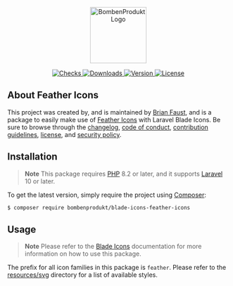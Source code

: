 <p align="center">
    <a href="https://bombenprodukt.com" target="_blank">
        <img src="https://raw.githubusercontent.com/faustbrian/assets/main/logo-text.svg" width="128" alt="BombenProdukt Logo" />
    </a>
</p>

<p align="center">
    <a href="https://github.com/faustbrian/blade-icons-feather-icons/actions">
        <img src="https://badge.sh/github/check-runs/BombenProdukt/blade-icons-feather-icons" alt="Checks" />
    </a>
    <a href="https://packagist.org/packages/bombenprodukt/blade-icons-feather-icons">
        <img src="https://badge.sh/packagist/downloads/BombenProdukt/blade-icons-feather-icons" alt="Downloads" />
    </a>
    <a href="https://packagist.org/packages/bombenprodukt/blade-icons-feather-icons">
        <img src="https://badge.sh/packagist/version/BombenProdukt/blade-icons-feather-icons" alt="Version" />
    </a>
    <a href="https://packagist.org/packages/bombenprodukt/blade-icons-feather-icons">
        <img src="https://badge.sh/packagist/license/BombenProdukt/blade-icons-feather-icons" alt="License" />
    </a>
</p>

## About Feather Icons

This project was created by, and is maintained by [Brian Faust](https://github.com/faustbrian), and is a package to easily make use of [Feather Icons](https://github.com/feathericons/feather) with Laravel Blade Icons. Be sure to browse through the [changelog](CHANGELOG.md), [code of conduct](.github/CODE_OF_CONDUCT.md), [contribution guidelines](.github/CONTRIBUTING.md), [license](LICENSE), and [security policy](.github/SECURITY.md).

## Installation

> **Note**
> This package requires [PHP](https://www.php.net/) 8.2 or later, and it supports [Laravel](https://laravel.com/) 10 or later.

To get the latest version, simply require the project using [Composer](https://getcomposer.org/):

```bash
$ composer require bombenprodukt/blade-icons-feather-icons
```

## Usage

> **Note**
> Please refer to the [Blade Icons](https://github.com/faustbrian/blade-icons) documentation for more information on how to use this package.

The prefix for all icon families in this package is `feather`. Please refer to the [resources/svg](/resources/svg) directory for a list of available styles.
